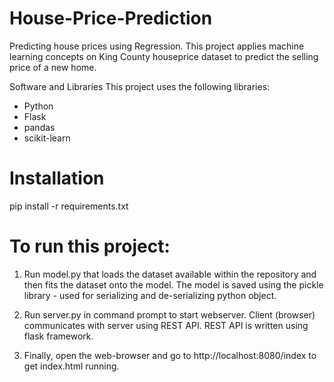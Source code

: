 # House-Price-Prediction

Predicting house prices using Regression.
This project applies machine learning concepts on King County houseprice dataset to predict the selling price of a new home.

Software and Libraries
This project uses the following libraries:
* Python
* Flask
* pandas
* scikit-learn

# Installation

pip install -r requirements.txt

# To run this project:

1. Run model.py that loads the dataset available within the repository and then fits the dataset onto the model. The model is saved using the pickle library - used for serializing and de-serializing python object.

2. Run server.py in command prompt to start webserver. Client (browser) communicates with server using REST API. REST API is written using flask framework. 

3. Finally, open the web-browser and go to http://localhost:8080/index to get index.html running.
